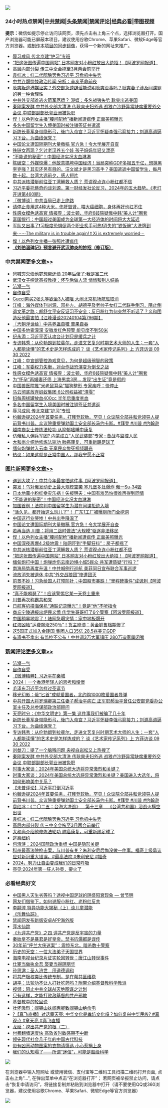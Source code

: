 ![](https://raw.githubusercontent.com/jsvpn/jsproxy/dev/64photo/fqnews-qr.jpg)

<div id="tt">
<h3>24小时热点禁闻|<a href="#%E4%B8%AD%E5%85%B1%E7%A6%81%E9%97%BB%E6%9B%B4%E5%A4%9A%E6%96%87%E7%AB%A0">中共禁闻</a>|<a href="#%E5%9B%BE%E7%89%87%E6%96%B0%E9%97%BB%E6%9B%B4%E5%A4%9A%E6%96%87%E7%AB%A0">头条禁闻</a>|<a href="#%E6%96%B0%E9%97%BB%E8%AF%84%E8%AE%BA%E6%9B%B4%E5%A4%9A%E6%96%87%E7%AB%A0">禁闻评论|<a href="#%E5%BF%85%E7%9C%8B%E7%BB%8F%E5%85%B8%E5%A5%BD%E6%96%87">经典必看</a>|<a href="https://fan1.xyz/3" target="_blank">带图视频</a></h3>
<div><b>提示：</b>微信如提示停止访问该网页，须先点击右上角三个点，选择浏览器打开。国产浏览器可能已屏蔽本项目，建议使用谷歌Chrome、苹果Safari、微软Edge等官方浏览器。或<a href="%E5%88%B6%E4%BD%9Cgit%E7%A6%81%E9%97%BB%E9%95%9C%E5%83%8F.md">制作本项目的同步镜像</a>，获得一个新的网址来推广。</div>
<ul>

<li><a href="/cbnews/20240104/1983349.md">辱习成风 传北京建“护习”专班</a></li>
<li><a href="/topimagenews/20240104/1983269.md">“把这张图传遍中国网站” 日本网友对小粉红放出大绝招！【阿波罗网报道】</a></li>
<li><a href="/comments/20240104/1983284.md">高层内部分裂 传三中全会拖至3月两会前举行</a></li>
<li><a href="/comments/20240104/1983285.md">袁红冰：红二代酝酿罢免习近平 习危机中失势</a></li>
<li><a href="/baitai/20240105/1983488.md">中共连爆惊悚政治传闻 分析：辛亥革命前夜</a></li>
<li><a href="/sohnews/20240105/1983541.md">耿爽叛逃港媒证实？外交部急速辟谣能说明耿爽没事吗？耿爽妻子涉及间谍罪的另一种合理性</a></li>
<li><a href="/baitai/20240104/1983287.md">中共外交部难逃火箭军厄运？ 港媒：多名战狼失势 耿爽出逃美国</a></li>
<li><a href="/comments/20240104/1983387.md">秦刚案发酵 中共外交部大清洗 传耿爽夫妇外逃 战狼卢沙野异常缺席重要外交会议 中联部副部长郭业洲被免职</a></li>
<li><a href="/topimagenews/20240105/1983402.md">悍！以色列女主播“腰间配枪”播新闻遭疯传 正面美照曝光</a></li>
<li><a href="/cbnews/20240104/1983385.md">多名中国留学生入境美国时被注销签证并遣返</a></li>
<li><a href="/comments/20240105/1983555.md">新防长董军身带隐形弓，後门入帝宫？习近平怀疑李强弓箭接力；刘源高调逼习下台，为曲线保党？</a></li>
<li><a href="/topimagenews/20240105/1983424.md">中国论文遭国际期刊大量撤稿 官方急！令大学展开自查</a></li>
<li><a href="/cnnews/20240105/1983540.md">铁链女再现？乞讨老汉养五个娃 孩子妈妈年轻又漂亮</a></li>
<li><a href="/topimagenews/20240105/1983618.md">“不能说的秘密”！中国经济实况太血淋淋</a></li>
<li><a href="/sohnews/20240105/1983485.md">陈破空：外媒惊爆：他故意搞垮中国经济！当局突称GDP多报五千亿，想抹黑李克强？其实还另有目的。汪文斌才是黑习高手？美国遣返中国留学生，每月数十起。台湾大选前夕，感人短片</a></li>
<li><a href="/topimagenews/20240104/1983270.md">中共派核潜艇前往亚丁湾解救人质？ 荒谬观点连小粉红都不信</a></li>
<li><a href="/sohnews/20240105/1983635.md">习近平委托蔡奇约谈刘源，第一财经发社论反习，2024年的五大趋势。《老灯开讲第460期》</a></li>
<li><a href="/ssgc/20240105/1983517.md">〖微博谈〗中共当局已走上绝路</a></li>
<li><a href="/lifebaike/20240105/1983511.md">请停止食用这4种大米，伤肝毁肾，喂大癌细胞，身体再好也扛不住</a></li>
<li><a href="/cbnews/20240105/1983413.md">性感女模色诱高官 情报界：波士顿、华府6妓院疑俄中韩“美人计”圈套</a></li>
<li><a href="/headline/20240105/1983434.md">富国银行：中国超过美国成为全球第一大经济体的时间将大大延迟</a></li>
<li><a href="/sohnews/20240104/1983339.md">军队又出事了❗️习极度恐惧促两个职业炙手可热❗️消失的“铁饭碗”大洗牌到来⋯⋯The military is in trouble again! ❗️ Xi is extremely worried⋯</a></li>
<li><a href="/worldnews/20240105/1983509.md">悍！以色列女主播一张照片遭疯传</a></li>
<li><b><a href="/comments/20200207/1272816.md" target="_blank">《刘伯温碑记》预言避开武汉肺炎的妙招（修订版）</a></b></li>
</ul>
</div>

<div class="catlist">
<h3><a href="/cbnews/" target="_blank">中共禁闻</a><span><a href="/cbnews/" target="_blank" rel="nofollow">更多文章>></a></span></h3>
<ul>
<li><a href="/cbnews/20240105/1983693.md" target="_blank">爸喊穷欠债他梦想帮还债 20年后傻了:我是富二代</a></li>
<li><a href="/cbnews/20240105/1983692.md" target="_blank">武汉女子控诉高校教授：怀孕后做人流 悄悄和别人结婚</a></li>
<li><a href="/comments/20240105/1983684.md" target="_blank">沆瀣一气</a></li>
<li><a href="/comments/20240105/1983683.md" target="_blank">自作自受</a></li>
<li><a href="/cbnews/20240105/1983667.md" target="_blank">Gucci男买2张头等欲坐3人被阻 大闹北京机场航班取消</a></li>
<li><a href="/cbnews/20240105/1983666.md" target="_blank">江峰：海外媒体刊刘源、邓朴方、胡德平及老帅子女红二代联手倒习，阻止倒退文革之路；胡舒立平安反证习不安全；反日粉红为何突然不听话了？义和团造反他最害怕【江峰漫谈20240104第796期】</a></li>
<li><a href="/cbnews/20240105/1983657.md" target="_blank">〖兲朝浮世绘〗中共养蛊自噬 苦果自吞</a></li>
<li><a href="/cbnews/20240105/1983619.md" target="_blank">中国多地雾濛濛 安徽发红色预警 能见度不到50米</a></li>
<li><a href="/cbnews/20240105/1983581.md" target="_blank">纪永添：习近平否认攻台计划只是缓兵之计</a></li>
<li><a href="/comments/20240105/1983548.md" target="_blank">专访韩秀：从伦勃朗到拉裴尔，走进文艺复兴时期艺术大师的人生；一套“人人都能读懂”的艺术史是怎样炼成的？   谈《艺术家传记系列》上  方菲访谈 09 30 2022</a></li>
<li><a href="/cbnews/20240105/1983503.md" target="_blank">江峰：中宣部管控游戏意见，为何是超级弱智的政策</a></li>
<li><a href="/cbnews/20240105/1983489.md" target="_blank">江峰：军委权力失衡，对台作战恐演变为倒戈之战</a></li>
<li><a href="/cbnews/20240105/1983413.md" target="_blank">性感女模色诱高官 情报界：波士顿、华府6妓院疑俄中韩“美人计”圈套</a></li>
<li><a href="/cbnews/20240105/1983412.md" target="_blank">为“怀孕”再婚妻还债 上海男卖3房… 发现“出生证”竟是假的</a></li>
<li><a href="/cbnews/20240105/1983403.md" target="_blank">中国兽医院推“米老鼠耳朵”猫狗整形 专家疾呼：快停止</a></li>
<li><a href="/cbnews/20240105/1983399.md" target="_blank">马云彻底放弃蚂蚁集团 6公司权益被“清零”</a></li>
<li><a href="/cbnews/20240104/1983390.md" target="_blank">妇每周拔罐放血400cc 半年后重度贫血</a></li>
<li><a href="/cbnews/20240104/1983385.md" target="_blank">多名中国留学生入境美国时被注销签证并遣返</a></li>
<li><a href="/cbnews/20240104/1983349.md" target="_blank">辱习成风 传北京建“护习”专班</a></li>
<li><a href="/comments/20240104/1983318.md" target="_blank">约翰逊提2024年首要任务，打拜登软肋。罕见！众议院全部共和党领导人提前背书川普。众议院重提弹劾国土安全部长马约卡斯。#拜登 #川普 #约翰逊</a></li>
<li><a href="/cbnews/20240104/1983300.md" target="_blank">越南裔女士修炼法轮功 从抑郁嗜睡中康复</a></li>
<li><a href="/cbnews/20240104/1983266.md" target="_blank">仿俄私人佣兵军团? 内蒙成立“人民武装部”专家 : 备战与监控人民</a></li>
<li><a href="/comments/20240104/1982860.md" target="_blank">大和尚介绍他修炼法轮功 肺癌康复，可重新踢足球了</a></li>
<li><a href="/cbnews/20240104/1983210.md" target="_blank">缅甸炮弹射入云南 无辜民众惨死视频曝光</a></li>
<li><a href="/cbnews/20240104/1983209.md" target="_blank">热议：如果这就是正常中国人，那我宁愿不正常</a></li>

</ul>
</div>
<div class="catlist">
<h3><a href="/topimagenews/" target="_blank">图片新闻</a><span><a href="/topimagenews/" target="_blank" rel="nofollow">更多文章>></a></span></h3>
<ul>
<li><a href="/topimagenews/20240105/1983723.md" target="_blank">遇到大坎了！中共今年最害怕这件事【阿波罗网报道】</a></li>
<li><a href="/topimagenews/20240105/1983716.md" target="_blank">突发！乌对俄发动史上最大规模空袭 塞凡堡多处爆炸 俄一Su-34毁</a></li>
<li><a href="/topimagenews/20240105/1983709.md" target="_blank">日本地震小粉红幸灾乐祸！矢板明夫：中国有难恐怕很难再得到同情</a></li>
<li><a href="/topimagenews/20240105/1983618.md" target="_blank">“不能说的秘密”！中国经济实况太血淋淋</a></li>
<li><a href="/topimagenews/20240105/1983580.md" target="_blank">加国首例！法院判中国留学生为潜在间谍拒绝入境</a></li>
<li><a href="/topimagenews/20240105/1983560.md" target="_blank">“活久见，都开始这么玩儿了”！ 广东1工厂被曝厕所门全挖洞</a></li>
<li><a href="/topimagenews/20240105/1983559.md" target="_blank">中国这行业哭惨！中共出手降温了</a></li>
<li><a href="/topimagenews/20240105/1983424.md" target="_blank">中国论文遭国际期刊大量撤稿 官方急！令大学展开自查</a></li>
<li><a href="/topimagenews/20240105/1983411.md" target="_blank">若再当选 川普：将用二战时做法“大规模”驱逐非法移民</a></li>
<li><a href="/topimagenews/20240105/1983402.md" target="_blank">悍！以色列女主播“腰间配枪”播新闻遭疯传 正面美照曝光</a></li>
<li><a href="/topimagenews/20240104/1983389.md" target="_blank">中国深夜再爆4.2级地震！陆网吓到“手脚狂抖”：房子都摇了</a></li>
<li><a href="/topimagenews/20240104/1983270.md" target="_blank">中共派核潜艇前往亚丁湾解救人质？ 荒谬观点连小粉红都不信</a></li>
<li><a href="/topimagenews/20240104/1983269.md" target="_blank">“把这张图传遍中国网站” 日本网友对小粉红放出大绝招！【阿波罗网报道】</a></li>
<li><a href="/topimagenews/20240104/1983265.md" target="_blank">缅甸炮打中国！炮弹炸伤云南边境小城5民众 共军遭质疑“行吗？”</a></li>
<li><a href="/topimagenews/20240104/1983264.md" target="_blank">南海局势再度升温！中共喊例行巡航 美菲同日宣布联合军事巡逻</a></li>
<li><a href="/topimagenews/20240104/1983208.md" target="_blank">流放消失被退休 中共“外交战狼团”惨遭团灭</a></li>
<li><a href="/topimagenews/20240104/1983114.md" target="_blank">前景不妙！习急给国人打预防针；中国股市暴跌！“里程碑事件”成讽刺【阿波罗网报道】</a></li>
<li><a href="/topimagenews/20240104/1983059.md" target="_blank">“真不能嘚瑟了”！应该警惕它某一天卷土重来</a></li>
<li><a href="/topimagenews/20240104/1983027.md" target="_blank">川普再次称霸共和党</a></li>
<li><a href="/topimagenews/20240104/1983004.md" target="_blank">日航客机撞海保机“通联记录曝光”！竟是“他”不听指令</a></li>
<li><a href="/topimagenews/20240104/1983003.md" target="_blank">商丘宁陵通报出炉民义愤 传学生哥哥打了6个警察【阿波罗网报道】</a></li>
<li><a href="/topimagenews/20240103/1982883.md" target="_blank">中国稍早地震了！陆网急曝灾情：家中地板爆开</a></li>
<li><a href="/topimagenews/20240103/1982879.md" target="_blank">红海凶险“运费飙涨250％”！货主崩溃：黄金销售档期惨了</a></li>
<li><a href="/topimagenews/20240103/1982878.md" target="_blank">这5国正式加入金砖国 集团人口35亿 28.5兆美元GDP</a></li>
<li><a href="/topimagenews/20240103/1982798.md" target="_blank">有遗书不拿出 有监控不公布！中共调3万大军镇压 280万迫家属闭嘴</a></li>

</ul>
</div>
<div class="catlist">
<h3><a href="/comments/" target="_blank">新闻评论</a><span><a href="/comments/" target="_blank" rel="nofollow">更多文章>></a></span></h3>
<ul>
<li><a href="/comments/20240105/1983684.md" target="_blank">沆瀣一气</a></li>
<li><a href="/comments/20240105/1983683.md" target="_blank">自作自受</a></li>
<li><a href="/comments/20240105/1983639.md" target="_blank">【微博精粹】习近平在秦城</a></li>
<li><a href="/comments/20240105/1983621.md" target="_blank">2024｜一个香港年轻人的思考和憧憬</a></li>
<li><a href="/comments/20240105/1983588.md" target="_blank">毛泽东习近平怎样过圣诞节</a></li>
<li><a href="/comments/20240105/1983587.md" target="_blank">移光幻影：俄“匕首”成就爱国者，北约购1000枚爱国者导弹</a></li>
<li><a href="/comments/20240105/1983579.md" target="_blank">中共开国大将罗瑞卿第三任妻子郝治平病亡 正军职郝治平曾任公安部党委办公室主任及总参谋部政治部顾问</a></li>
<li><a href="/comments/20240105/1983556.md" target="_blank">天亮时分：《中华文明史》第一集 这件事我们被骗了几十年</a></li>
<li><a href="/comments/20240105/1983555.md" target="_blank">新防长董军身带隐形弓，後门入帝宫？习近平怀疑李强弓箭接力；刘源高调逼习下台，为曲线保党？</a></li>
<li><a href="/comments/20240105/1983548.md" target="_blank">专访韩秀：从伦勃朗到拉裴尔，走进文艺复兴时期艺术大师的人生；一套“人人都能读懂”的艺术史是怎样炼成的？   谈《艺术家传记系列》上  方菲访谈 09 30 2022</a></li>
<li><a href="/comments/20240105/1983510.md" target="_blank">刘叁刀：提了一个脑残问题 央视白岩松又上热搜了</a></li>
<li><a href="/comments/20240104/1983387.md" target="_blank">秦刚案发酵 中共外交部大清洗 传耿爽夫妇外逃 战狼卢沙野异常缺席重要外交会议 中联部副部长郭业洲被免职</a></li>
<li><a href="/comments/20240104/1983383.md" target="_blank">时事大家谈：2024年美国总统大选将异常激烈和关键？</a></li>
<li><a href="/comments/20240104/1983376.md" target="_blank">时事大家谈：2024年美国总统大选将异常激烈和关键？美国进入大选年，将如何影响美中关系？</a></li>
<li><a href="/comments/20240104/1983340.md" target="_blank">【未普评论】习近平打倒习近平</a></li>
<li><a href="/comments/20240104/1983318.md" target="_blank">约翰逊提2024年首要任务，打拜登软肋。罕见！众议院全部共和党领导人提前背书川普。众议院重提弹劾国土安全部长马约卡斯。#拜登 #川普 #约翰逊</a></li>
<li><a href="/comments/20240104/1983303.md" target="_blank">袁红冰：《二〇二五：台海大决战》    第十三章    《台湾共和国》浴战火横空出世</a></li>
<li><a href="/comments/20240104/1983285.md" target="_blank">袁红冰：红二代酝酿罢免习近平 习危机中失势</a></li>
<li><a href="/comments/20240104/1983284.md" target="_blank">高层内部分裂 传三中全会拖至3月两会前举行</a></li>
<li><a href="/comments/20240104/1982860.md" target="_blank">大和尚介绍他修炼法轮功 肺癌康复，可重新踢足球了</a></li>
<li><a href="/comments/20240104/1983164.md" target="_blank">逃离纽约</a></li>
<li><a href="/comments/20240104/1983158.md" target="_blank">何清涟：2024国际政治重组 中国是隐形关键</a></li>
<li><a href="/comments/20240104/1983106.md" target="_blank">科州最高法院枪击案，与川普有关？朱利安尼后悔没做一件事。福奇上级承认应对新冠重大错误。#最高法院 #朱利安尼 #福奇</a></li>
<li><a href="/comments/20240104/1983096.md" target="_blank">2024，努力让自由变成我们的日常呼吸</a></li>
<li><a href="/comments/20240104/1983039.md" target="_blank">亮见:2024年第一狂人孙奥，要火了</a></li>

</ul>
</div>

<div class="catlist">
<h3>必看经典好文</h3>
<ul>
<li><a href="/comments/20220208/1689146.md" target="_blank">中国男人天生劣等吗？透视中国足球的阴盛阳衰现象 — 曾节明</a></li>
<li><a href="/comments/20200712/1359630.md" target="_blank">网友们借鉴下，如何说服小粉红、老粉红反共</a></li>
<li><a href="/tculture/xiulian/20160303/508934.md" target="_blank">李嗣涔 特异功能大揭秘（上）谈儿童潜能</a></li>
<li><a href="/comments/20200527/783191.md" target="_blank">《乐舞仙踪》</a></li>
<li><a href="/comments/20200627/783266.md" target="_blank">禁闻网发布新版安卓APP海外版</a></li>
<li><a href="/cbnews/20210809/1603030.md" target="_blank">萍水仙踪</a></li>
<li><a href="/bookonline/20131116/201053.md" target="_blank">《九评共产党》之四 评共产党是反宇宙的力量</a></li>
<li><a href="/lifebaike/20210407/1521258.md" target="_blank">秦始皇不是暴君是好皇帝，焚书坑儒都是误传</a></li>
<li><a href="/topimagenews/20171017/843193.md" target="_blank">30年前“呼兰大侠迷案”：震惊东北，暗杀数十警察</a></li>
<li><a href="/tculture/20121025/73067.md" target="_blank">历史的天空：一位大法弟子天国世界</a></li>
<li><a href="/aomi/life/20150328/379826.md" target="_blank">海南电视台纪录片证实轮回转世：唐江山转世事件</a></li>
<li><a href="/lifebaike/20161111/612348.md" target="_blank">仕宦当做执金吾 娶妻当得阴丽华</a></li>
<li><a href="/comments/20210216/1488350.md" target="_blank">孙思邈：圣人济世　用道德调和</a></li>
<li><a href="/comments/20231214/1974138.md" target="_blank">将共产极权类比传统专制，是在帮共匪维稳</a></li>
<li><a href="/cbnews/20190215/1081272.md" target="_blank">胡平：法轮功不让人打针吃药吗？附带介绍基督教科学教派</a></li>
<li><a href="/comments/20201221/1451945.md" target="_blank">视频：阻止中共全球AI灭绝图谋之计划</a></li>
<li><a href="/comments/20220127/1684835.md" target="_blank">只有这样，才能打败敌基督的共产邪教</a></li>
<li><a href="/comments/20220503/1727726.md" target="_blank">基督教中的轮回说</a></li>
<li><a href="/cbnews/20200727/1366904.md" target="_blank">壮怀激烈：阎锡山妹阎惠卿致阎锡山绝命电</a></li>
<li><a href="/bannedvideo/20220601/1740169.md" target="_blank">?【真飞直播】对话章天亮: 中华文化是粪坑文化吗？如何复兴中华民族? #真观点 #章天亮 #真飞直播</a></li>
<li><a href="/comments/20200928/1404653.md" target="_blank">龙延：挖出共产党的根（二）</a></li>
<li><a href="/comments/20210630/1485911.md" target="_blank">付费翻墙速度快 高效省时敏感期不中断</a></li>
<li><a href="/comments/20220329/1711799.md" target="_blank">领先现代社会几千年的中国古代科技</a></li>
<li><a href="/lifebaike/20180811/984246.md" target="_blank">带有凶恶动物图案的衣物请慎选 小心惹祸上身</a></li>
<li><a href="/sohnews/20161029/607205.md" target="_blank">我们的认知塌了——所谓“迷信”，可能是超级科学</a></li>

</ul>
</div>

![](https://raw.githubusercontent.com/jsvpn/jsproxy/dev/64photo/fqnews-qr.jpg)

在浏览器中输入短网址 或使用微信、支付宝等二维码工具扫描二维码打开页面, 点击右上角"...", 在弹出菜单中点击“在浏览器打开”； 若网页被举报禁止访问，请点击“恢复申请访问”，将链接复制并粘贴到浏览器中打开（请不要使用QQ或360浏览器，建议使用谷歌Chrome、苹果Safari、微软Edge等官方浏览器）

![](https://raw.githubusercontent.com/jsvpn/jsproxy/dev/64photo/wx.jpg)